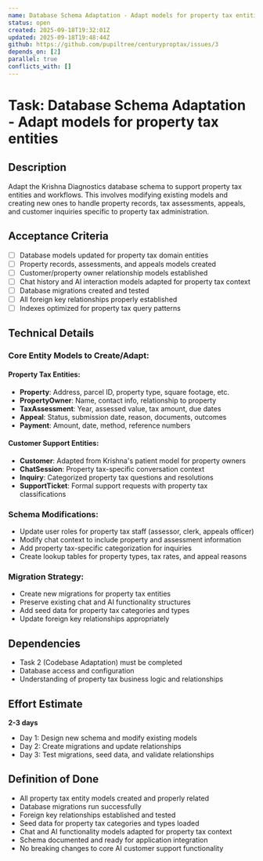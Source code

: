 ```yaml
---
name: Database Schema Adaptation - Adapt models for property tax entities
status: open
created: 2025-09-18T19:32:01Z
updated: 2025-09-18T19:48:44Z
github: https://github.com/pupiltree/centuryproptax/issues/3
depends_on: [2]
parallel: true
conflicts_with: []
---
```


# Task: Database Schema Adaptation - Adapt models for property tax entities

## Description

Adapt the Krishna Diagnostics database schema to support property tax entities and workflows. This involves modifying existing models and creating new ones to handle property records, tax assessments, appeals, and customer inquiries specific to property tax administration.

## Acceptance Criteria

- [ ] Database models updated for property tax domain entities
- [ ] Property records, assessments, and appeals models created
- [ ] Customer/property owner relationship models established
- [ ] Chat history and AI interaction models adapted for property tax context
- [ ] Database migrations created and tested
- [ ] All foreign key relationships properly established
- [ ] Indexes optimized for property tax query patterns

## Technical Details

### Core Entity Models to Create/Adapt:

#### Property Tax Entities:
- **Property**: Address, parcel ID, property type, square footage, etc.
- **PropertyOwner**: Name, contact info, relationship to property
- **TaxAssessment**: Year, assessed value, tax amount, due dates
- **Appeal**: Status, submission date, reason, documents, outcomes
- **Payment**: Amount, date, method, reference numbers

#### Customer Support Entities:
- **Customer**: Adapted from Krishna's patient model for property owners
- **ChatSession**: Property tax-specific conversation context
- **Inquiry**: Categorized property tax questions and resolutions
- **SupportTicket**: Formal support requests with property tax classifications

### Schema Modifications:
- Update user roles for property tax staff (assessor, clerk, appeals officer)
- Modify chat context to include property and assessment information
- Add property tax-specific categorization for inquiries
- Create lookup tables for property types, tax rates, and appeal reasons

### Migration Strategy:
- Create new migrations for property tax entities
- Preserve existing chat and AI functionality structures
- Add seed data for property tax categories and types
- Update foreign key relationships appropriately

## Dependencies

- Task 2 (Codebase Adaptation) must be completed
- Database access and configuration
- Understanding of property tax business logic and relationships

## Effort Estimate

**2-3 days**

- Day 1: Design new schema and modify existing models
- Day 2: Create migrations and update relationships
- Day 3: Test migrations, seed data, and validate relationships

## Definition of Done

- All property tax entity models created and properly related
- Database migrations run successfully
- Foreign key relationships established and tested
- Seed data for property tax categories and types loaded
- Chat and AI functionality models adapted for property tax context
- Schema documented and ready for application integration
- No breaking changes to core AI customer support functionality
